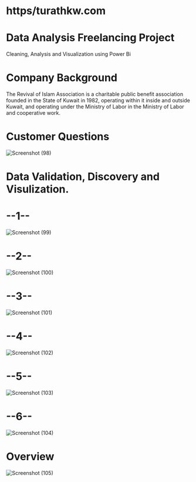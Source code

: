 # https/turathkw.com

# Data Analysis Freelancing Project 

Cleaning, Analysis and Visualization using Power Bi

# Company Background

The Revival of Islam Association is a charitable public benefit association founded in the State of Kuwait in 1982, operating within it inside and outside Kuwait, and operating under the Ministry of Labor in the Ministry of Labor and cooperative work.
# Customer Questions

![Screenshot (98)](https://user-images.githubusercontent.com/105324794/202423994-9ccdcf23-e3ff-4992-9489-ff1777a410bf.png)

# Data Validation, Discovery and Visulization.
# --1--

![Screenshot (99)](https://user-images.githubusercontent.com/105324794/202424412-26c95981-c762-4ae3-9670-300b319d6c83.png)

# --2-- 

![Screenshot (100)](https://user-images.githubusercontent.com/105324794/202424497-451447e9-6b31-4a30-9253-72a73e537137.png)

# --3--

![Screenshot (101)](https://user-images.githubusercontent.com/105324794/202424565-f9755538-8637-4d37-be53-12ace33f82d7.png)
# --4--

![Screenshot (102)](https://user-images.githubusercontent.com/105324794/202424641-348b356f-b507-41fc-b7dc-b412e79dd318.png)

# --5--

![Screenshot (103)](https://user-images.githubusercontent.com/105324794/202424697-689abafd-7a43-41da-b897-39ae3e658d20.png)

# --6--

![Screenshot (104)](https://user-images.githubusercontent.com/105324794/202424754-ba54b8a6-9d43-423d-bc46-8759c7308271.png)

# Overview

![Screenshot (105)](https://user-images.githubusercontent.com/105324794/202425065-c95941a0-4b8d-43bf-a180-166b52e0ffd5.png)











